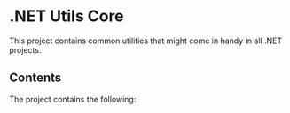 ﻿# .NET Utils Core

This project contains common utilities that might come in handy in all .NET projects.

## Contents

The project contains the following:
